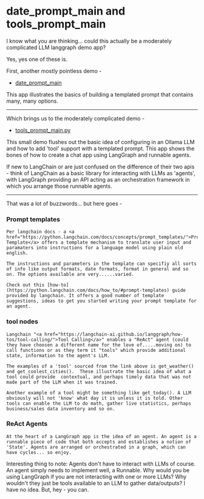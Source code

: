 # date_prompt_main and tools_prompt_main

I know what you are thinking... could this actually be a moderately complicated LLM langgraph demo app?

Yes, yes one of these is.

First, another mostly pointless demo - 

* [date_prompt_main](src/date_prompt_main.py)

This app illustrates the basics of building a templated prompt that contains many, many options.
 
 ---

Which brings us to the moderately complicated demo - 

* [tools_prompt_main.py](src/tools_prompt_main.py)
    
This small demo flushes out the basic idea of configuring in an Ollama LLM and how to add 'tool' support with a templated prompt.  This app shows the bones of how to create a chat app using LangGraph and runnable agents.  

If new to LangChain or are just confused on the difference of their two apis - think of LangChain as a basic library for interacting with LLMs as 'agents', with LangGraph providing an API acting as an orchestration framework in which you arrange those runnable agents.

--- 

That was a lot of buzzwords... but here goes -

### Prompt templates

    Per langchain docs - a <a href="https://python.langchain.com/docs/concepts/prompt_templates/">Prompt Template</a> offers a template mechanism to translate user input and paramaters into instructions for a language model using plain old english.  
    
    The instructions and parameters in the template can specifiy all sorts of info like output formats, date formats, format in general and so on. The options available are very......varied. 
    
    Check out this [how-to](https://python.langchain.com/docs/how_to/#prompt-templates) guide provided by langchain. It offers a good number of template suggestions, ideas to get you started writing your prompt template for an agent.

### tool nodes

    Langchain "<a href="https://langchain-ai.github.io/langgraph/how-tos/tool-calling/">Tool Calling</a>" enables a "ReAct" agent (could they have choosen a different name for the love of.....moving on) to call functions or as they term it "tools" which provide additional state, information to the agent's LLM.  
    
    The examples of a 'tool' sourced from the link above is get_weather() and get_coolest_cities().  These illustrate the basic idea of what a tool could provide  contextual, and perhaps timely data that was not made part of the LLM when it was trained. 

    Another example of a tool might be something like get_today(). A LLM obviously will not 'know' what day it is unless it is told. Other tools can enable the LLM to do math, gather live statistics, perhaps business/sales data inventory and so on.

### ReAct Agents

    At the heart of a LangGraph app is the idea of an agent. An agent is a runnable piece of code that both accepts and establishes a notion of 'State'. Agents are arranged or orchestrated in a graph, which can have cycles... so enjoy.

Interesting thing to note: Agents don't have to interact with LLMs of course. An agent simply needs to implement well, a Runnable.  Why would you be using LangGraph if you are not interacting with one or more LLMs? Why wouldn't they just be tools available to an LLM to gather data/outputs? I have no idea.  But, hey - you can.



